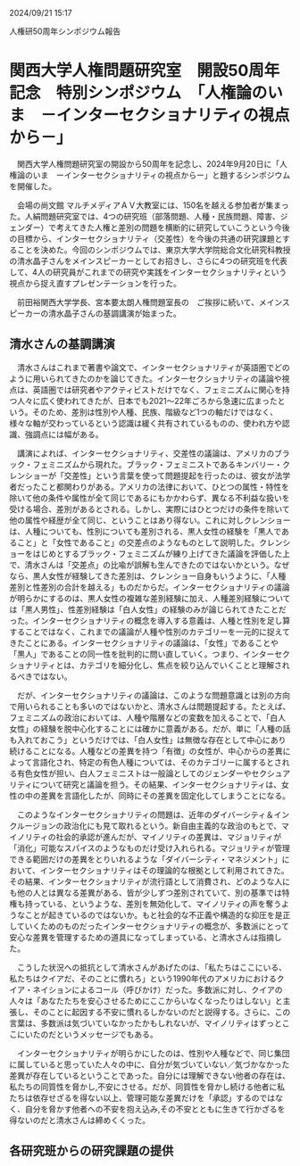 2024/09/21 15:17



人権研50周年シンポジウム報告



# 関西大学人権問題研究室　開設50周年記念　特別シンポジウム　「人権論のいま　－インターセクショナリティの視点から－」



　関西大学人権問題研究室の開設から50周年を記念し、2024年9月20日に「人権論のいま　ーインターセクショナリティの視点からー」と題するシンポジウムを開催した。

　会場の尚文館 マルチメディアＡＶ大教室には、150名を越える参加者が集まった。人絹問題研究室では、4つの研究班（部落問題、人種・民族問題、障害、ジェンダー）で考えてきた人権と差別の問題を横断的に研究していこうという今後の目標から、インターセクショナリティ（交差性）を今後の共通の研究課題とすることを決めた。今回のシンポジウムでは、東京大学大学院総合文化研究科教授の清水晶子さんをメインスピーカーとしてお招きし、さらに4つの研究班を代表して、4人の研究員がこれまでの研究や実践をインターセクショナリティという視点から捉え直すプレゼンテーションを行った。

　前田裕関西大学学長、宮本要太朗人権問題室長の　ご挨拶に続いて、メインスピーカーの清水晶子さんの基調講演が始まった。

## 清水さんの基調講演

　清水さんはこれまで著書や論文で、インターセクショナリティが英語圏でどのように用いられてきたのかを論じてきた。インターセクショナリティの議論や視点は、英語圏では研究者やアクティビストだけでなく、フェミニズムに関心を持つ人々に広く使われてきたが、日本でも2021〜22年ごろから急速に広まったという。そのため、差別は性別や人種、民族、階級など1つの軸だけではなく、様々な軸が交わっているという認識は緩く共有されているものの、使われ方や認識、強調点には幅がある。

　講演によれば、インターセクショナリティ、交差性の議論は、アメリカのブラック・フェミニズムから現れた。ブラック・フェミニストであるキンバリー・クレンショーが「交差性」という言葉を使って問題提起を行ったのは、彼女が法学者だったこと都関わりがある。アメリカの法律において、ひとつの属性・特性を除いて他の条件や属性が全て同じであるにもかかわらず、異なる不利益な扱いを受ける場合、差別があるとされる。しかし、実際にはひとつだけの条件を除いて他の属性や経歴が全て同じ、ということはあり得ない。これに対しクレンショーは、人種についても、性別についても差別される、黒人女性の経験を「黒人であること」と「女性であること」の交差点のようなものとして説明した。クレンショーをはじめとするブラック・フェミニズムが練り上げてきた議論を評価した上で、清水さんは「交差点」の比喩が誤解も生んできたのではないかという。なぜなら、黒人女性が経験してきた差別は、クレンショー自身もいうように、「人種差別と性差別の合計を越える」ものだからだ。インターセクショナリティの議論が明らかにするのは、黒人女性の複雑な差別経験に加え、人種差別経験については「黒人男性」、性差別経験は「白人女性」の経験のみが論じられてきたことだった。インターセクショナリティの概念を導入する意義は、人種と性別を足し算することではなく、これまでの議論が人種や性別のカテゴリーを一元的に捉えてきたことにある。インターセクショナリティの議論は、「女性」であることや「黒人」であることの同一性を批判的に問い直していく。つまり、インターセクショナリティとは、カテゴリを細分化し、焦点を絞り込んでいくことと理解されるべきではない。

　だが、インターセクショナリティの議論は、このような問題意識とは別の方向で用いられることも多いのではないかと、清水さんは問題提起する。たとえば、フェミニズムの政治においては、人種や階層などの変数を加えることで、「白人女性」の経験を脱中心化することには確かに意義がある。だが、単に「人種の話も入れておこう」というだけでは、「白人女性」は無徴な存在として中心にあり続けることになる。人種などの差異を持つ「有徴」の女性が、中心からの差異によって言語化され、特定の有色人種については、そのカテゴリーに属するとされる有色女性が担い、白人フェミニストは一般論としてのジェンダーやセクシュアリティについて研究と議論を担う。その結果、インターセクショナリティは、女性の中の差異を言語化したが、同時にその差異を固定化してしまうことになる。

　このようなインターセクショナリティの問題は、近年のダイバーシティ＆インクルージョンの政治化にも見て取れるという。新自由主義的な政治のもとで、マイノリティの社会的承認が進んだが、マイノリティの差異は、マジョリティが「消化」可能なスパイスのようなものだけ受け入れられる。マジョリティが管理できる範囲だけの差異をとりいれるような「ダイバーシティ・マネジメント」において、インターセクショナリティはその理論的な根拠として利用されてきた。その結果、インターセクショナリティが流行語として消費され、どのような人にも他の人とは異なる差異がある、皆が少しずつ差別されていて、別の基準では特権も持っている、というような、差別を無効化して、マイノリティの声を奪うようなことが起きているのではないか。もと社会的な不正義や構造的な抑圧を是正していくためのものだったインターセクショナリティの概念が、多数派にとって安心な差異を管理するための道具になってしまっている、と清水さんは指摘した。

　こうした状況への抵抗として清水さんがあげたのは、「私たちはここにいる、私たちはクイアだ、そのことに慣れろ」という1990年代のアメリカにおけるクイア・ネイションによるコール（呼びかけ）だった。多数派に対し、クイアの人々は「あなたたちを安心させるためにここからいなくなったりはしない」と主張し、そのことに起因する不安に慣れるしかないのだと説得する。さらに、この言葉は、多数派は気づいていなかったかもしれないが、マイノリティはずっとここにいたのだというメッセージでもある。

　インターセクショナリティが明らかにしたのは、性別や人種などで、同じ集団に属していると思っていた人々の中に、自分が気づいていない／気づかなかった差異が存在しているということであった。自分には理解できない他者の存在は、私たちの同質性を脅かし,不安にさせる。だが、同質性を脅かし続ける他者に私たちは依存せざるを得ない以上、管理可能な差異だけを「承認」するのではなく、自分を脅かす他者への不安を抱え込み,その不安とともに生きて行かざるを得ないのだと清水さんは締めくくった。



## 各研究班からの研究課題の提供









　

　

